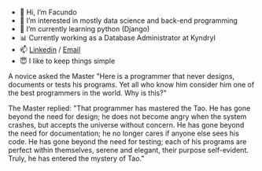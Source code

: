 

- 👋 Hi, I’m Facundo
- 👀 I’m interested in mostly data science and back-end programming
- 🌱 I’m currently learning python (Django) 
- 📊 Currently working as a Database Administrator at Kyndryl
- 📫 [Linkedin](https://www.linkedin.com/in/facundoma/) / [Email](mailto:facu_martinez98@hotmail.com) 
- 😇 I like to keep things simple


A novice asked the Master "Here is a programmer that never designs, documents or tests his programs. Yet all who know him consider him one of the best programmers in the world. Why is this?"

The Master replied: "That programmer has mastered the Tao. He has gone beyond the need for design; he does not become angry when the system crashes, but accepts the universe without concern. He has gone beyond the need for documentation; he no longer cares if anyone else sees his code. He has gone beyond the need for testing; each of his programs are perfect within themselves, serene and elegant, their purpose self-evident. Truly, he has entered the mystery of Tao." 

<!---
facundomartinezabeldano/facundomartinezabeldano is a ✨ special ✨ repository because its `README.md` (this file) appears on your GitHub profile.
You can click the Preview link to take a look at your changes.
--->
